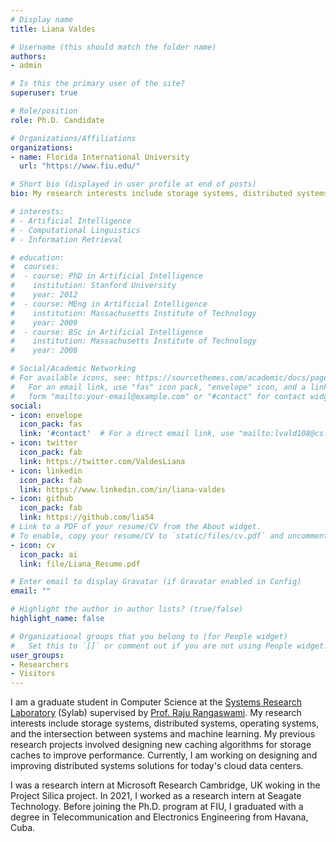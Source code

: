 ```yaml
---
# Display name
title: Liana Valdes

# Username (this should match the folder name)
authors:
- admin

# Is this the primary user of the site?
superuser: true

# Role/position
role: Ph.D. Candidate

# Organizations/Affiliations
organizations:
- name: Florida International University
  url: "https://www.fiu.edu/"

# Short bio (displayed in user profile at end of posts)
bio: My research interests include storage systems, distributed systems, and operating systems.

# interests:
# - Artificial Intelligence
# - Computational Linguistics
# - Information Retrieval

# education:
#  courses:
#  - course: PhD in Artificial Intelligence
#    institution: Stanford University
#    year: 2012
#  - course: MEng in Artificial Intelligence
#    institution: Massachusetts Institute of Technology
#    year: 2009
#  - course: BSc in Artificial Intelligence
#    institution: Massachusetts Institute of Technology
#    year: 2008

# Social/Academic Networking
# For available icons, see: https://sourcethemes.com/academic/docs/page-builder/#icons
#   For an email link, use "fas" icon pack, "envelope" icon, and a link in the
#   form "mailto:your-email@example.com" or "#contact" for contact widget.
social:
- icon: envelope
  icon_pack: fas
  link: '#contact'  # For a direct email link, use "mailto:lvald108@cs.fiu.edu".
- icon: twitter
  icon_pack: fab
  link: https://twitter.com/ValdesLiana
- icon: linkedin
  icon_pack: fab
  link: https://www.linkedin.com/in/liana-valdes
- icon: github
  icon_pack: fab
  link: https://github.com/lia54
# Link to a PDF of your resume/CV from the About widget.
# To enable, copy your resume/CV to `static/files/cv.pdf` and uncomment the lines below.
- icon: cv
  icon_pack: ai
  link: file/Liana_Resume.pdf

# Enter email to display Gravatar (if Gravatar enabled in Config)
email: ""

# Highlight the author in author lists? (true/false)
highlight_name: false

# Organizational groups that you belong to (for People widget)
#   Set this to `[]` or comment out if you are not using People widget.
user_groups:
- Researchers
- Visitors
---
```


I am a graduate student in Computer Science at the [Systems Research Laboratory](http://sylab-srv.cs.fiu.edu/) (Sylab) supervised by [Prof. Raju Rangaswami](https://users.cs.fiu.edu/~raju/WWW/). My research interests include storage systems, distributed systems, operating systems, and the intersection between systems and machine learning. My previous research projects involved designing new caching algorithms for storage caches to improve performance. Currently, I am working on designing and improving distributed systems solutions for today's cloud data centers.

I was a research intern at Microsoft Research Cambridge, UK woking in the Project Silica project. In 2021, I worked as a research intern at Seagate Technology. Before joining the Ph.D. program at FIU, I graduated with a degree in Telecommunication and Electronics Engineering from Havana, Cuba.
